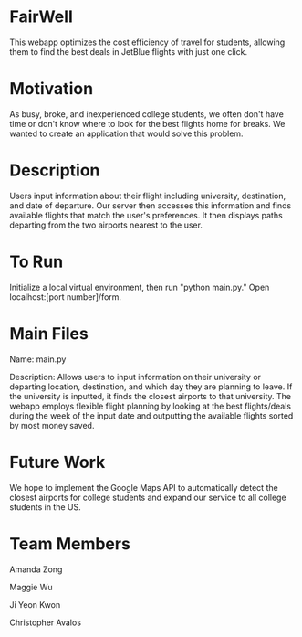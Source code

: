 # FairWell
This webapp optimizes the cost efficiency of travel for students, allowing them to find the best deals in JetBlue flights with just one click.

# Motivation
As busy, broke, and inexperienced college students, we often don't have time or don't know where to look for the best flights home for breaks. We wanted to create an application that would solve this problem.

# Description
Users input information about their flight including university, destination, and date of departure. Our server then accesses this information and finds available flights that match the user's preferences. It then displays paths departing from the two airports nearest to the user.

# To Run

Initialize a local virtual environment, then run "python main.py." Open localhost:[port number]/form.

# Main Files

Name: main.py

Description: Allows users to input information on their university or departing location, destination, and which day
they are planning to leave. If the university is inputted, it finds the closest airports to that university.
The webapp employs flexible flight planning by looking at the best flights/deals during the week of the input date and 
outputting the available flights sorted by most money saved.

# Future Work
We hope to implement the Google Maps API to automatically detect the closest airports for college students and expand our service to all college students in the US.

# Team Members
Amanda Zong

Maggie Wu 

Ji Yeon Kwon

Christopher Avalos

